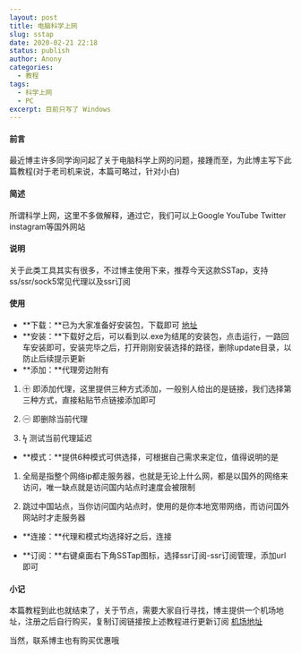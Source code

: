 ```yaml
---
layout: post
title: 电脑科学上网
slug: sstap
date: 2020-02-21 22:18
status: publish
author: Anony
categories: 
  - 教程
tags: 
  - 科学上网
  - PC
excerpt: 目前只写了 Windows
---
```


#### 前言
最近博主许多同学询问起了关于电脑科学上网的问题，接踵而至，为此博主写下此篇教程(对于老司机来说，本篇可略过，针对小白)
#### 简述
所谓科学上网，这里不多做解释，通过它，我们可以上Google YouTube Twitter instagram等国外网站
#### 说明
关于此类工具其实有很多，不过博主使用下来，推荐今天这款SSTap，支持ss/ssr/sock5常见代理以及ssr订阅
#### 使用
* **下载：**已为大家准备好安装包，下载即可 [地址](https://onedrive.pp.ua/?/Software/PC/SSTap/SSTap-beta-setup-1.0.9.7.exe)
* **安装：**下载好之后，可以看到以.exe为结尾的安装包，点击运行，一路回车安装即可，安装完毕之后，打开刚刚安装选择的路径，删除update目录，以防止后续提示更新
* **添加：**代理旁边附有

1. ㊉ 即添加代理，这里提供三种方式添加，一般别人给出的是链接，我们选择第三种方式，直接粘贴节点链接添加即可

2. ㊀ 即删除当前代理

3. ϟ 测试当前代理延迟

* **模式：**提供6种模式可供选择，可根据自己需求来定位，值得说明的是

1. 全局是指整个网络ip都走服务器，也就是无论上什么网，都是以国外的网络来访问，唯一缺点就是访问国内站点时速度会被限制

2. 跳过中国站点，当你访问国内站点时，使用的是你本地宽带网络，而访问国外网站时才走服务器

* **连接：**代理和模式均选择好之后，连接

* **订阅：**右键桌面右下角SSTap图标，选择ssr订阅-ssr订阅管理，添加url即可

#### 小记
本篇教程到此也就结束了，关于节点，需要大家自行寻找，博主提供一个机场地址，注册之后自行购买，复制订阅链接按上述教程进行更新订阅  [机场地址](https://lpssxs.com/)

当然，联系博主也有购买优惠哦

